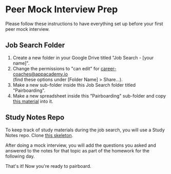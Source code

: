 # Peer Mock Interview Prep

Please follow these instructions to have everything set up before
your first peer mock interview.

## Job Search Folder

1. Create a new folder in your Google Drive titled "Job Search - [your name]".
2. Change the permissions to "can edit" for career-coaches@appacademy.io   
(find these options under [Folder Name] > Share...).
3. Make a new sub-folder inside this Job Search folder titled "Pairboarding".
4. Make a new spreadsheet inside this "Pairboarding" sub-folder and copy [this material][pairboarding-scorecard] into it.

## Study Notes Repo

To keep track of study materials during the job search, you will use a
Study Notes repo. Clone [this skeleton][study-notes].

After doing a mock interview, you will add the questions you asked and answered
to the notes for that topic as part of the homework for the following day.

That's it! Now you're ready to pairboard.

[pairboarding-scorecard]: https://docs.google.com/spreadsheets/d/17KhZzPX8oysrbw7a4z4Z8huayaaTStUWjdRle3nmLC0/edit?usp=sharing
[study-notes]: https://github.com/appacademy/study-notes
